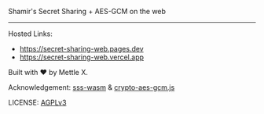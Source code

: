 Shamir's Secret Sharing + AES-GCM on the web
______________________

Hosted Links:

- https://secret-sharing-web.pages.dev
- https://secret-sharing-web.vercel.app

Built with ❤️ by Mettle X.

Acknowledgement: [sss-wasm](https://github.com/3box/sss-wasm) &
[crypto-aes-gcm.js](https://gist.github.com/chrisveness/43bcda93af9f646d083fad678071b90a)

LICENSE: [AGPLv3](./LICENSE)